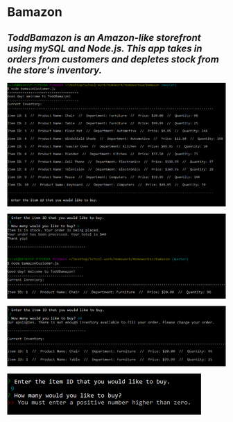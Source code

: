 # Bamazon

## *ToddBamazon is an Amazon-like storefront using mySQL and Node.js. This app takes in orders from customers and depletes stock from the store's inventory.*



![GitHub Logo](bamazon1.PNG)

![GitHub Logo](bamazon2.PNG)

![GitHub Logo](bamazon3.PNG)

![GitHub Logo](bamazon4.PNG)
